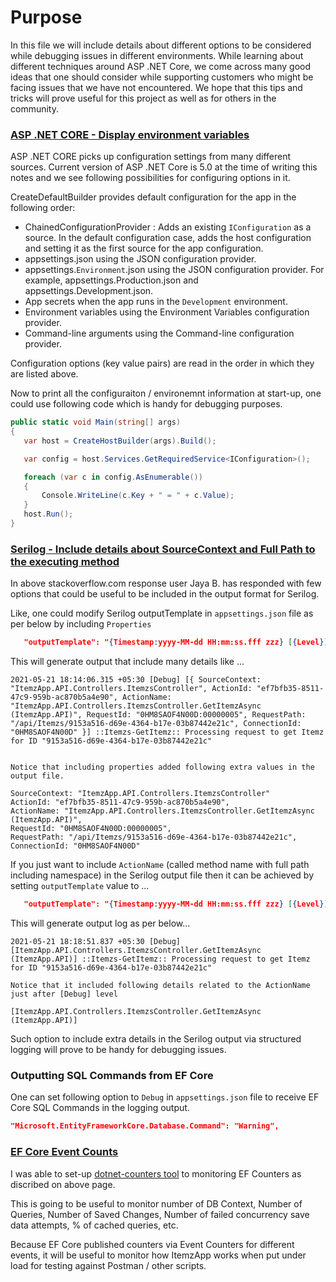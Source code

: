 ﻿# Purpose

In this file we will include details about different options to be considered while debugging issues in different environments. While learning about different techniques around ASP .NET Core, we come across many good ideas that one should consider while supporting customers who might be facing issues that we have not encountered. We hope that this tips and tricks will prove useful for this project as well as for others in the community.


### [ASP .NET CORE - Display environment variables](https://docs.microsoft.com/en-us/aspnet/core/fundamentals/configuration/?view=aspnetcore-5.0#display-environment-variables)

ASP .NET CORE picks up configuration settings from many different sources. Current version of ASP .NET Core is 5.0 at the time of writing this notes and we see following possibilities for configuring options in it. 

CreateDefaultBuilder provides default configuration for the app in the following order:

- ChainedConfigurationProvider : Adds an existing `IConfiguration` as a source. In the default configuration case, adds the host configuration and setting it as the first source for the app configuration.
- appsettings.json using the JSON configuration provider.
- appsettings.`Environment`.json using the JSON configuration provider. For example, appsettings.Production.json and appsettings.Development.json.
- App secrets when the app runs in the `Development` environment.
- Environment variables using the Environment Variables configuration provider.
- Command-line arguments using the Command-line configuration provider.

Configuration options (key value pairs) are read in the order in which they are listed above.

Now to print all the configuraiton / environemnt information at start-up, one could use following code which is handy for debugging purposes.

 ```csharp
public static void Main(string[] args)
{
    var host = CreateHostBuilder(args).Build();

    var config = host.Services.GetRequiredService<IConfiguration>();

    foreach (var c in config.AsEnumerable())
    {
        Console.WriteLine(c.Key + " = " + c.Value);
    }
    host.Run();
}
```

### [Serilog - Include details about SourceContext and Full Path to the executing method](https://stackoverflow.com/questions/29470863/serilog-output-enrich-all-messages-with-methodname-from-which-log-entry-was-ca)

In above stackoverflow.com response user Jaya B. has responded with few options that could be useful to be included in the output format for Serilog.

Like, one could modify Serilog outputTemplate in `appsettings.json` file as per below by including `Properties`

``` JSON
   "outputTemplate": "{Timestamp:yyyy-MM-dd HH:mm:ss.fff zzz} [{Level}] [{Properties}] {Message:lj}{NewLine}{Exception}"
```

This will generate output that include many details like ...

``` TEXT
2021-05-21 18:14:06.315 +05:30 [Debug] [{ SourceContext: "ItemzApp.API.Controllers.ItemzsController", ActionId: "ef7bfb35-8511-47c9-959b-ac870b5a4e90", ActionName: "ItemzApp.API.Controllers.ItemzsController.GetItemzAsync (ItemzApp.API)", RequestId: "0HM8SAOF4N00D:00000005", RequestPath: "/api/Itemzs/9153a516-d69e-4364-b17e-03b87442e21c", ConnectionId: "0HM8SAOF4N00D" }] ::Itemzs-GetItemz:: Processing request to get Itemz for ID "9153a516-d69e-4364-b17e-03b87442e21c"


Notice that including properties added following extra values in the output file.

SourceContext: "ItemzApp.API.Controllers.ItemzsController"
ActionId: "ef7bfb35-8511-47c9-959b-ac870b5a4e90", 
ActionName: "ItemzApp.API.Controllers.ItemzsController.GetItemzAsync (ItemzApp.API)", 
RequestId: "0HM8SAOF4N00D:00000005",
RequestPath: "/api/Itemzs/9153a516-d69e-4364-b17e-03b87442e21c", 
ConnectionId: "0HM8SAOF4N00D" 

```

If you just want to include `ActionName` (called method name with full path including namespace) in the Serilog output file then it can be achieved by setting `outputTemplate`  value to ...


``` JSON
   "outputTemplate": "{Timestamp:yyyy-MM-dd HH:mm:ss.fff zzz} [{Level}] [{ActionName}] {Message:lj}{NewLine}{Exception}"
```

This will generate output log as per below...

``` TEXT
2021-05-21 18:18:51.837 +05:30 [Debug] [ItemzApp.API.Controllers.ItemzsController.GetItemzAsync (ItemzApp.API)] ::Itemzs-GetItemz:: Processing request to get Itemz for ID "9153a516-d69e-4364-b17e-03b87442e21c"

Notice that it included following details related to the ActionName just after [Debug] level

[ItemzApp.API.Controllers.ItemzsController.GetItemzAsync (ItemzApp.API)]

```

Such option to include extra details in the Serilog output via structured logging will prove to be handy for debugging issues.

### Outputting SQL Commands from EF Core

One can set following option to `Debug` in `appsettings.json` file to receive EF Core SQL Commands in the logging output.

``` json
"Microsoft.EntityFrameworkCore.Database.Command": "Warning",
```

### [EF Core Event Counts](https://docs.microsoft.com/en-us/ef/core/logging-events-diagnostics/event-counters?tabs=windows)

I was able to set-up [dotnet-counters tool](https://docs.microsoft.com/en-us/dotnet/core/diagnostics/dotnet-counters) to monitoring EF Counters as discribed on above page.

This is going to be useful to monitor number of DB Context, Number of Queries, Number of Saved Changes, Number of failed concurrency save data attempts, % of cached queries, etc. 

Because EF Core published counters via Event Counters for different events, it will be useful to monitor how ItemzApp works when put under load for testing against Postman / other scripts.




